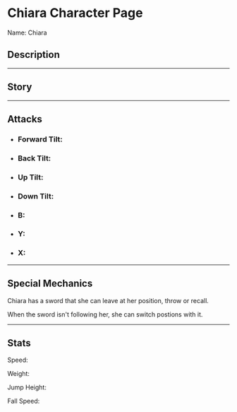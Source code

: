 # Chiara Character Page
Name: Chiara
 

## Description

___

## Story

___
## Attacks
* ### Forward Tilt:
  
* ### Back Tilt:
  
* ### Up Tilt:
  
* ### Down Tilt:
  
* ### B:
  
* ### Y:
  
* ### X:
  
___
## Special Mechanics
Chiara has a sword that she can leave at her position, throw or recall.

When the sword isn't following her, she can switch postions with it.

___
## Stats
Speed:

Weight:

Jump Height:

Fall Speed: